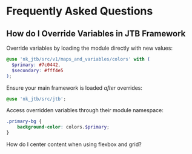 # Frequently Asked Questions

## How do I Override Variables in JTB Framework

Override variables by loading the module directly with new values:

```scss +torchlight-scss
@use 'nk_jtb/src/v1/maps_and_variables/colors' with (
  $primary: #7c0442,
  $secondary: #fff4e5
);
```

Ensure your main framework is loaded *after* overrides:

```scss +torchlight-scss
@use 'nk_jtb/src/jtb';
```

Access overridden variables through their module namespace:

```scss +torchlight-scss
.primary-bg {
    background-color: colors.$primary;
}
```


<question>How do I center content when using flexbox and grid?</question>